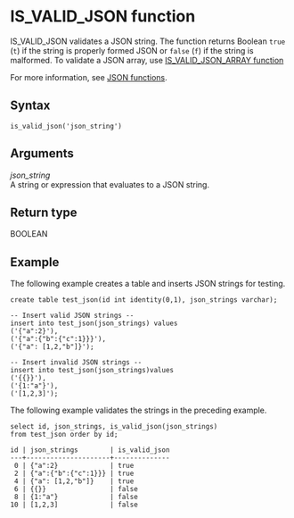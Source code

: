 # IS\_VALID\_JSON function<a name="IS_VALID_JSON"></a>

IS\_VALID\_JSON validates a JSON string\. The function returns Boolean `true` \(`t`\) if the string is properly formed JSON or `false` \(`f`\) if the string is malformed\. To validate a JSON array, use [IS\_VALID\_JSON\_ARRAY function](IS_VALID_JSON_ARRAY.md)

For more information, see [JSON functions](json-functions.md)\. 

## Syntax<a name="IS_VALID_JSON-synopsis"></a>

```
is_valid_json('json_string')
```

## Arguments<a name="IS_VALID_JSON-arguments"></a>

 *json\_string*  
A string or expression that evaluates to a JSON string\.

## Return type<a name="IS_VALID_JSON-return"></a>

BOOLEAN

## Example<a name="IS_VALID_JSON-examples"></a>

The following example creates a table and inserts JSON strings for testing\.

```
create table test_json(id int identity(0,1), json_strings varchar);

-- Insert valid JSON strings --
insert into test_json(json_strings) values
('{"a":2}'), 
('{"a":{"b":{"c":1}}}'), 
('{"a": [1,2,"b"]}');

-- Insert invalid JSON strings --
insert into test_json(json_strings)values
('{{}}'), 
('{1:"a"}'), 
('[1,2,3]');
```

The following example validates the strings in the preceding example\.

```
select id, json_strings, is_valid_json(json_strings) 
from test_json order by id;

id | json_strings        | is_valid_json
---+---------------------+--------------
 0 | {"a":2}             | true         
 2 | {"a":{"b":{"c":1}}} | true         
 4 | {"a": [1,2,"b"]}    | true         
 6 | {{}}                | false        
 8 | {1:"a"}             | false        
10 | [1,2,3]             | false
```